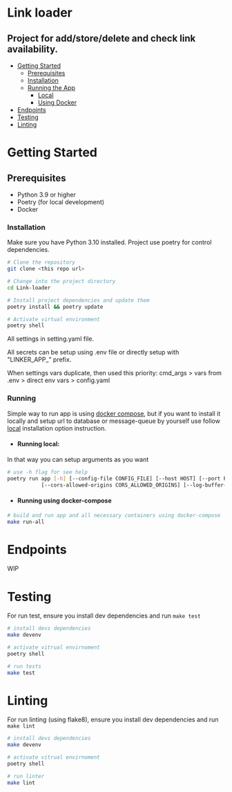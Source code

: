 # Link loader

Project for add/store/delete and check link availability.
---

- [Getting Started](#getting-started)
  - [Prerequisites](#prerequisites)   
  - [Installation](#installation)
  - [Running the App](#running)
    - [Local](#running-local)
    - [Using Docker](#running-using-docker-compose)
- [Endpoints](#endpoints)
- [Testing](#testing)
- [Linting](#linting)

# Getting Started

## Prerequisites

- Python 3.9 or higher
- Poetry (for local development)
- Docker 

### Installation
Make sure you have Python 3.10 installed.
Project use poetry for control dependencies.

```bash
# Clone the repository
git clone <this repo url>

# Change into the project directory
cd Link-loader

# Install project dependencies and update them
poetry install && poetry update

# Activate virtual environment
poetry shell
```
All settings in setting.yaml file. 

All secrets can be setup using .env file or directly setup with "LINKER_APP_" prefix.

When settings vars duplicate, then used this priority: cmd_args > vars from .env > direct env vars > config.yaml 

### Running
Simple way to run app is using [docker compose](#running-using-docker-compose), 
but if you want to install it locally and setup url to database or message-queue by yourself
use follow [local](#running-local) installation option instruction.


- #### Running local:
In that way you can setup arguments as you want
```bash
# use -h flag for see help 
poetry run app [-h] [--config-file CONFIG_FILE] [--host HOST] [--port PORT] [--message-queue MESSAGE_QUEUE] [--channel CHANNEL]
           [--cors-allowed-origins CORS_ALLOWED_ORIGINS] [--log-buffer-size LOG_BUFFER_SIZE]
```

- #### Running using docker-compose
```bash
# build and run app and all necessary containers using docker-compose
make run-all 
```
# Endpoints
WIP
# Testing
For run test, ensure you install dev dependencies and run `make test`
```bash 
# install devs dependencies
make devenv

# activate vitrual envirnoment
poetry shell

# run tests
make test
```

# Linting
For run linting (using flake8), ensure you install dev dependencies and run `make lint`
```bash 
# install devs dependencies
make devenv

# activate vitrual envirnoment
poetry shell

# run linter
make lint
```


